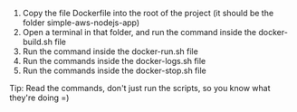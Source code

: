 1. Copy the file Dockerfile into the root of the project (it should be the folder simple-aws-nodejs-app)
2. Open a terminal in that folder, and run the command inside the docker-build.sh file
3. Run the command inside the docker-run.sh file
4. Run the commands inside the docker-logs.sh file
5. Run the commands inside the docker-stop.sh file

Tip: Read the commands, don't just run the scripts, so you know what they're doing =)